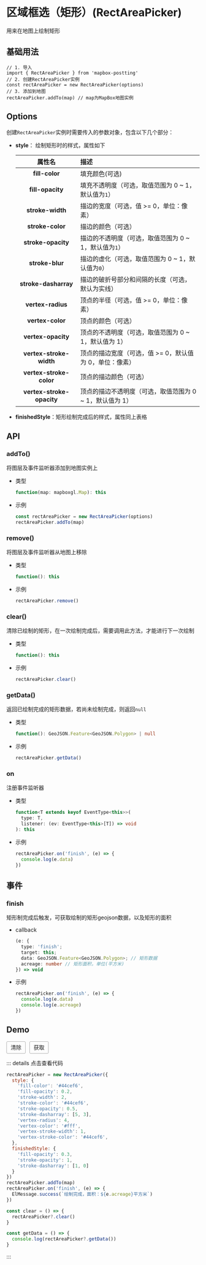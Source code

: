 # 区域框选（矩形）(RectAreaPicker)

用来在地图上绘制矩形

## 基础用法

```js{2,4}
// 1. 导入
import { RectAreaPicker } from 'mapbox-postting'
// 2. 创建RectAreaPicker实例
const rectAreaPicker = new RectAreaPicker(options)
// 3. 添加到地图
rectAreaPicker.addTo(map) // map为MapBox地图实例
```

## Options

创建`RectAreaPicker`实例时需要传入的参数对象，包含以下几个部分：

- **style**： 绘制矩形时的样式，属性如下

  |          属性名           | 描述                                                     |
  | :-----------------------: | :------------------------------------------------------- |
  |      **fill-color**       | 填充颜色(可选)                                           |
  |     **fill-opacity**      | 填充不透明度（可选，取值范围为 0 ~ 1，默认值为`1`）      |
  |     **stroke-width**      | 描边的宽度（可选，值 >= 0，单位：像素）                  |
  |     **stroke-color**      | 描边的颜色（可选）                                       |
  |    **stroke-opacity**     | 描边的不透明度（可选，取值范围为 0 ~ 1，默认值为`1`）    |
  |      **stroke-blur**      | 描边的虚化（可选，取值范围为 0 ~ 1，默认值为`0`）        |
  |   **stroke-dasharray**    | 描边的破折号部分和间隔的长度（可选，默认为实线）         |
  |     **vertex-radius**     | 顶点的半径（可选，值 >= 0，单位：像素）                  |
  |     **vertex-color**      | 顶点的颜色（可选）                                       |
  |    **vertex-opacity**     | 顶点的不透明度（可选，取值范围为 0 ~ 1，默认值为 1）     |
  |  **vertex-stroke-width**  | 顶点的描边宽度（可选，值 >= 0，默认值为 0，单位：像素）  |
  |  **vertex-stroke-color**  | 顶点的描边颜色（可选）                                   |
  | **vertex-stroke-opacity** | 顶点的描边不透明度（可选，取值范围为 0 ~ 1，默认值为 1） |

- **finishedStyle**：矩形绘制完成后的样式，属性同上表格

## API

### addTo() 

将图层及事件监听器添加到地图实例上

- 类型

  ```ts
  function(map: mapboxgl.Map): this
  ```

- 示例

  ```ts
  const rectAreaPicker = new RectAreaPicker(options)
  rectAreaPicker.addTo(map)
  ```

### remove() 

将图层及事件监听器从地图上移除

- 类型

  ```ts
  function(): this
  ```

- 示例

  ```ts
  rectAreaPicker.remove()
  ```

### clear()

清除已绘制的矩形，在一次绘制完成后，需要调用此方法，才能进行下一次绘制

- 类型

  ```ts
  function(): this
  ```

- 示例

  ```ts
  rectAreaPicker.clear()
  ```

### getData()

返回已绘制完成的矩形数据，若尚未绘制完成，则返回`null`

- 类型

  ```ts
  function(): GeoJSON.Feature<GeoJSON.Polygon> | null
  ```

- 示例

  ```ts
  rectAreaPicker.getData()
  ```

### on

注册事件监听器

- 类型

  ```ts
  function<T extends keyof EventType<this>>(
    type: T,
    listener: (ev: EventType<this>[T]) => void
  ): this
  ```

- 示例

  ```ts
  rectAreaPicker.on('finish', (e) => {
    console.log(e.data)
  })
  ```

## 事件

### finish

矩形制完成后触发，可获取绘制的矩形geojson数据，以及矩形的面积

- callback

  ```ts
  (e: {
    type: 'finish';
    target: this;
    data: GeoJSON.Feature<GeoJSON.Polygon>; // 矩形数据
    acreage: number // 矩形面积，单位(平方米)
  }) => void
  ```

- 示例

  ```ts
  rectAreaPicker.on('finish', (e) => {
    console.log(e.data)
    console.log(e.acreage)
  })
  ```

## Demo
<div>
  <MapView class="map-view" style="height: 600px; border-radius: 5px; overflow: hidden" @load="handleMapLoad" />
  <div class="button-wrapper">
    <div class="button" @click="clear">清除</div>
    <div class="button" @click="getData">获取</div>
  </div>
</div>

<script setup>
import { onBeforeUnmount, createApp } from 'vue'
import MapView from '/components/map-view.vue'
import { RectAreaPicker } from 'mapbox-postting'
import { ElMessage } from 'element-plus'
import 'element-plus/dist/index.css'
let map
let rectAreaPicker
const handleMapLoad = (val) => {
  map = val
  rectAreaPicker = new RectAreaPicker({
    style: {
      'fill-color': '#44cef6',
      'fill-opacity': 0.2,
      'stroke-width': 2,
      'stroke-color': '#44cef6',
      'stroke-opacity': 0.5,
      'stroke-dasharray': [5, 3],
      'vertex-radius': 4,
      'vertex-color': '#fff',
      'vertex-stroke-width': 1,
      'vertex-stroke-color': '#44cef6',
    },
    finishedStyle: {
      'fill-opacity': 0.3,
      'stroke-opacity': 1,
      'stroke-dasharray': [1, 0]
    }
  })
  rectAreaPicker.addTo(map)
  rectAreaPicker.on('finish', (e) => {
    ElMessage.success(`绘制完成，面积：${e.acreage}平方米`)
  })
}

const clear = () => {
  rectAreaPicker?.clear()
}

const getData = () => {
  console.log(rectAreaPicker?.getData())
}

onBeforeUnmount(() => {
  rectAreaPicker?.remove()
})
</script>

::: details 点击查看代码
```js
rectAreaPicker = new RectAreaPicker({
  style: {
    'fill-color': '#44cef6',
    'fill-opacity': 0.2,
    'stroke-width': 2,
    'stroke-color': '#44cef6',
    'stroke-opacity': 0.5,
    'stroke-dasharray': [5, 3],
    'vertex-radius': 4,
    'vertex-color': '#fff',
    'vertex-stroke-width': 1,
    'vertex-stroke-color': '#44cef6',
  },
  finishedStyle: {
    'fill-opacity': 0.3,
    'stroke-opacity': 1,
    'stroke-dasharray': [1, 0]
  }
})
rectAreaPicker.addTo(map)
rectAreaPicker.on('finish', (e) => {
  ElMessage.success(`绘制完成，面积：${e.acreage}平方米`)
})

const clear = () => {
  rectAreaPicker?.clear()
}

const getData = () => {
  console.log(rectAreaPicker?.getData())
}
```
:::


<style lang="scss" scoped>
.button-wrapper {
  margin-top: 10px;
  display: flex;
  .button {
    height: 30px;
    line-height: 30px;
    cursor: pointer;
    text-align: center;
    display: inline-block;
    padding: 0 10px;
    border: 1px solid #aaa;
    border-radius: 3px;
    &:hover {
      background: #eee;
    }
    &:not(:first-of-type) {
      margin-left: 10px;
    }
  }
}
</style>
